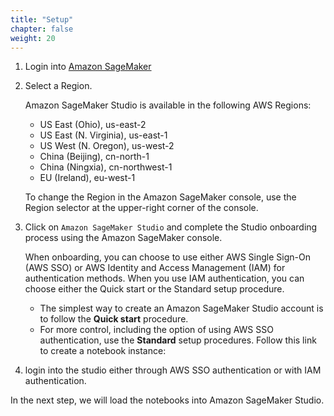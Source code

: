 ```yaml
---
title: "Setup"
chapter: false
weight: 20
---
```



1. Login into [Amazon SageMaker](http://aws.amazon.com/sagemaker)
2. Select a Region.  

    Amazon SageMaker Studio is available in the following AWS Regions:

    * US East (Ohio), us-east-2
    * US East (N. Virginia), us-east-1
    * US West (N. Oregon), us-west-2
    * China (Beijing), cn-north-1
    * China (Ningxia), cn-northwest-1
    * EU (Ireland), eu-west-1  

    To change the Region in the Amazon SageMaker console, use the Region selector at the upper-right corner of the console.

3. Click on `Amazon SageMaker Studio` and complete the Studio onboarding process using the Amazon SageMaker console.

    When onboarding, you can choose to use either AWS Single Sign-On (AWS SSO) or AWS Identity and Access Management (IAM) for authentication methods. When you use IAM authentication, you can choose either the Quick start or the Standard setup procedure.
    * The simplest way to create an Amazon SageMaker Studio account is to follow the __Quick start__ procedure.
    * For more control, including the option of using AWS SSO authentication, use the __Standard__ setup procedures.
    Follow this link to create a notebook instance:

4. login into the studio either through AWS SSO authentication or with IAM authentication.

In the next step, we will load the notebooks into Amazon SageMaker Studio.
